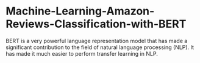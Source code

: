 # Machine-Learning-Amazon-Reviews-Classification-with-BERT
BERT is a very powerful language representation model that has made a significant contribution to the field of natural language processing (NLP). It has made it much easier to perform transfer learning in NLP.
